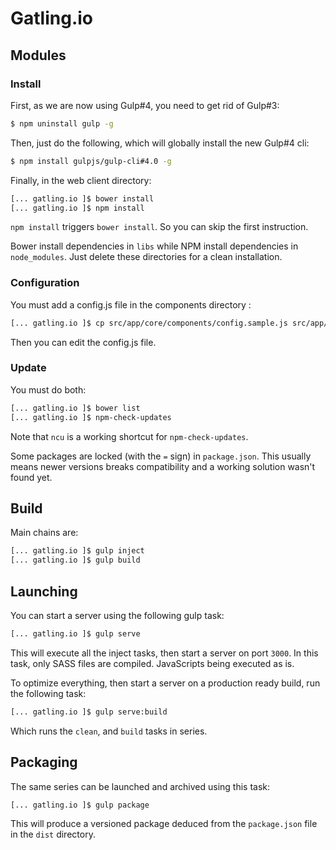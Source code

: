 # Gatling.io

## Modules

### Install

First, as we are now using Gulp#4, you need to get rid of Gulp#3:
```bash
$ npm uninstall gulp -g
```

Then, just do the following, which will globally install the new Gulp#4 cli:
```bash
$ npm install gulpjs/gulp-cli#4.0 -g
```

Finally, in the web client directory:
```bash
[... gatling.io ]$ bower install
[... gatling.io ]$ npm install
```

`npm install` triggers `bower install`. So you can skip the first instruction.

Bower install dependencies in `libs` while NPM install dependencies in `node_modules`. Just delete
these directories for a clean installation.

### Configuration

You must add a config.js file in the components directory :
```bash
[... gatling.io ]$ cp src/app/core/components/config.sample.js src/app/core/components/config.js
```

Then you can edit the config.js file.

### Update

You must do both:
```bash
[... gatling.io ]$ bower list
[... gatling.io ]$ npm-check-updates
```

Note that `ncu` is a working shortcut for `npm-check-updates`.

Some packages are locked (with the `=` sign) in `package.json`. This usually means newer versions
breaks compatibility and a working solution wasn't found yet.

## Build

Main chains are:
```bash
[... gatling.io ]$ gulp inject
[... gatling.io ]$ gulp build
```

## Launching

You can start a server using the following gulp task:
```bash
[... gatling.io ]$ gulp serve
```

This will execute all the inject tasks, then start a server on port `3000`. In this task, only SASS
files are compiled. JavaScripts being executed as is.

To optimize everything, then start a server on a production ready build, run the following task:
```bash
[... gatling.io ]$ gulp serve:build
```

Which runs the `clean`, and `build` tasks in series.

## Packaging

The same series can be launched and archived using this task:
```bash
[... gatling.io ]$ gulp package
```

This will produce a versioned package deduced from the `package.json` file in the `dist` directory.
